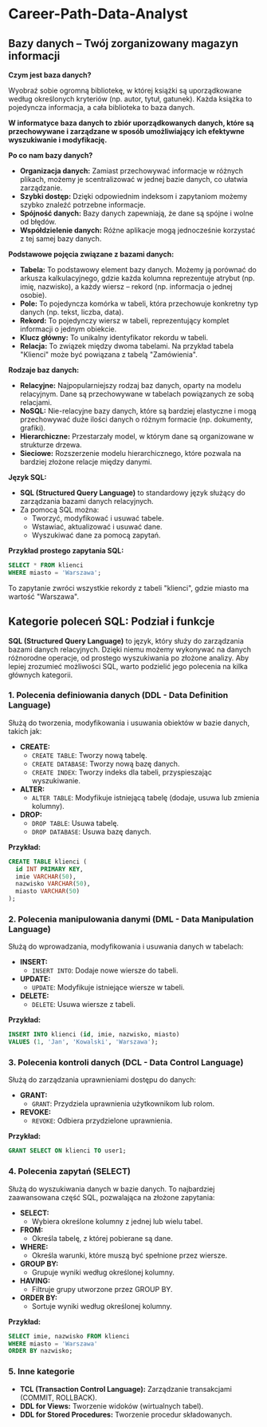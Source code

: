 # Career-Path-Data-Analyst

## Bazy danych – Twój zorganizowany magazyn informacji

**Czym jest baza danych?**

Wyobraź sobie ogromną bibliotekę, w której książki są uporządkowane według określonych kryteriów (np. autor, tytuł, gatunek). Każda książka to pojedyncza informacja, a cała biblioteka to baza danych.

**W informatyce baza danych to zbiór uporządkowanych danych, które są przechowywane i zarządzane w sposób umożliwiający ich efektywne wyszukiwanie i modyfikację.**

**Po co nam bazy danych?**

* **Organizacja danych:** Zamiast przechowywać informacje w różnych plikach, możemy je scentralizować w jednej bazie danych, co ułatwia zarządzanie.
* **Szybki dostęp:** Dzięki odpowiednim indeksom i zapytaniom możemy szybko znaleźć potrzebne informacje.
* **Spójność danych:** Bazy danych zapewniają, że dane są spójne i wolne od błędów.
* **Współdzielenie danych:** Różne aplikacje mogą jednocześnie korzystać z tej samej bazy danych.

**Podstawowe pojęcia związane z bazami danych:**

* **Tabela:** To podstawowy element bazy danych. Możemy ją porównać do arkusza kalkulacyjnego, gdzie każda kolumna reprezentuje atrybut (np. imię, nazwisko), a każdy wiersz – rekord (np. informacja o jednej osobie).
* **Pole:** To pojedyncza komórka w tabeli, która przechowuje konkretny typ danych (np. tekst, liczba, data).
* **Rekord:** To pojedynczy wiersz w tabeli, reprezentujący komplet informacji o jednym obiekcie.
* **Klucz główny:** To unikalny identyfikator rekordu w tabeli.
* **Relacja:** To związek między dwoma tabelami. Na przykład tabela "Klienci" może być powiązana z tabelą "Zamówienia".

**Rodzaje baz danych:**

* **Relacyjne:** Najpopularniejszy rodzaj baz danych, oparty na modelu relacyjnym. Dane są przechowywane w tabelach powiązanych ze sobą relacjami.
* **NoSQL:** Nie-relacyjne bazy danych, które są bardziej elastyczne i mogą przechowywać duże ilości danych o różnym formacie (np. dokumenty, grafiki).
* **Hierarchiczne:** Przestarzały model, w którym dane są organizowane w strukturze drzewa.
* **Sieciowe:** Rozszerzenie modelu hierarchicznego, które pozwala na bardziej złożone relacje między danymi.

**Język SQL:**

* **SQL (Structured Query Language)** to standardowy język służący do zarządzania bazami danych relacyjnych.
* Za pomocą SQL można:
  * Tworzyć, modyfikować i usuwać tabele.
  * Wstawiać, aktualizować i usuwać dane.
  * Wyszukiwać dane za pomocą zapytań.

**Przykład prostego zapytania SQL:**

```sql
SELECT * FROM klienci
WHERE miasto = 'Warszawa';
```

To zapytanie zwróci wszystkie rekordy z tabeli "klienci", gdzie miasto ma wartość "Warszawa".

## Kategorie poleceń SQL: Podział i funkcje

**SQL (Structured Query Language)** to język, który służy do zarządzania bazami danych relacyjnych. Dzięki niemu możemy wykonywać na danych różnorodne operacje, od prostego wyszukiwania po złożone analizy. Aby lepiej zrozumieć możliwości SQL, warto podzielić jego polecenia na kilka głównych kategorii.

### 1. **Polecenia definiowania danych (DDL - Data Definition Language)**

Służą do tworzenia, modyfikowania i usuwania obiektów w bazie danych, takich jak:

* **CREATE:**
  * `CREATE TABLE`: Tworzy nową tabelę.
  * `CREATE DATABASE`: Tworzy nową bazę danych.
  * `CREATE INDEX`: Tworzy indeks dla tabeli, przyspieszając wyszukiwanie.
* **ALTER:**
  * `ALTER TABLE`: Modyfikuje istniejącą tabelę (dodaje, usuwa lub zmienia kolumny).
* **DROP:**
  * `DROP TABLE`: Usuwa tabelę.
  * `DROP DATABASE`: Usuwa bazę danych.

**Przykład:**

```sql
CREATE TABLE klienci (
  id INT PRIMARY KEY,
  imie VARCHAR(50),
  nazwisko VARCHAR(50),
  miasto VARCHAR(50)
);
```

### 2. **Polecenia manipulowania danymi (DML - Data Manipulation Language)**

Służą do wprowadzania, modyfikowania i usuwania danych w tabelach:

* **INSERT:**
  * `INSERT INTO`: Dodaje nowe wiersze do tabeli.
* **UPDATE:**
  * `UPDATE`: Modyfikuje istniejące wiersze w tabeli.
* **DELETE:**
  * `DELETE`: Usuwa wiersze z tabeli.

**Przykład:**

```sql
INSERT INTO klienci (id, imie, nazwisko, miasto)
VALUES (1, 'Jan', 'Kowalski', 'Warszawa');
```

### 3. **Polecenia kontroli danych (DCL - Data Control Language)**

Służą do zarządzania uprawnieniami dostępu do danych:

* **GRANT:**
  * `GRANT`: Przydziela uprawnienia użytkownikom lub rolom.
* **REVOKE:**
  * `REVOKE`: Odbiera przydzielone uprawnienia.

**Przykład:**

```sql
GRANT SELECT ON klienci TO user1;
```

### 4. **Polecenia zapytań (SELECT)**

Służą do wyszukiwania danych w bazie danych. To najbardziej zaawansowana część SQL, pozwalająca na złożone zapytania:

* **SELECT:**
  * Wybiera określone kolumny z jednej lub wielu tabel.
* **FROM:**
  * Określa tabelę, z której pobierane są dane.
* **WHERE:**
  * Określa warunki, które muszą być spełnione przez wiersze.
* **GROUP BY:**
  * Grupuje wyniki według określonej kolumny.
* **HAVING:**
  * Filtruje grupy utworzone przez GROUP BY.
* **ORDER BY:**
  * Sortuje wyniki według określonej kolumny.

**Przykład:**

```sql
SELECT imie, nazwisko FROM klienci
WHERE miasto = 'Warszawa'
ORDER BY nazwisko;
```

### 5. **Inne kategorie**

* **TCL (Transaction Control Language):** Zarządzanie transakcjami (COMMIT, ROLLBACK).
* **DDL for Views:** Tworzenie widoków (wirtualnych tabel).
* **DDL for Stored Procedures:** Tworzenie procedur składowanych.
